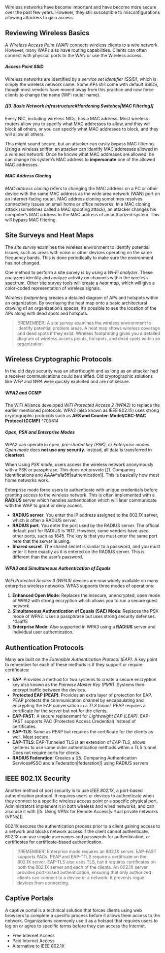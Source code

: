 Wireless networks have become important and have become more secure over the past few years. However, they still susceptible to misconfigurations allowing attackers to gain access.

## Reviewing Wireless Basics
A *Wireless Access Point (WAP)* connects wireless clients to a wire network. However, many WAPs also have routing capabilities. Clients can often connect with physical ports to the WAN or use the Wireless access. 

##### Access Point SSID
Wireless networks are identified by a *service set identifier (SSID)*, which is simply the wireless network name. Some APs still come with default SSIDS, though most vendors have moved away from this practice and now force clients to change the name (WiFi router name).

##### [[3. Basic Network Infrastructure#Hardening Switches|MAC Filtering]]
Every NIC, including wireless NICs, has a MAC address. Most wireless routers allow you to specify what MAC addresses to allow, and they will block all others, or you can specify what MAC addresses to block, and they will allow all others. 

This might sound secure, but an attacker can easily bypass MAC filtering. Using a wireless sniffer, an attacker can identify MAC addresses allowed in a wireless network. Once he knows what MAC addresses are allowed, he can change his system’s MAC address to **impersonate** one of the allowed MAC addresses.

##### MAC Address Cloning
*MAC address cloning* refers to changing the MAC address on a PC or other device with the same MAC address as the wide area network (WAN) port on an Internet-facing router. MAC address cloning sometimes resolves connectivity issues on small home or office networks. In a MAC cloning attack (sometimes called a MAC spoofing attack), an attacker changes his computer’s MAC address to the MAC address of an authorized system. This will bypass MAC filtering.

## Site Surveys and Heat Maps
The *site survey* examines the wireless environment to identify potential issues, such as areas with noise or other devices operating on the same frequency bands. This is done periodically to make sure the environment has not changed.

One method to perform a site survey is by using a *Wi-Fi analyzer*. These analyzers identify and analyze activity on channels within the wireless spectrum. Other site survey tools will create a *heat map*, which will give a color-coded representation of wireless signals. 

*Wireless footprinting* creates a detailed diagram of APs and hotspots within an organization. By overlaying the heat map onto a basic architectural drawing of an organization’s spaces, it’s possible to see the location of the APs along with dead spots and hotspots.

> [!REMEMBER]
> A site survey examines the wireless environment to identify potential problem areas. A heat map shows wireless coverage and dead spots if they exist. Wireless footprinting gives you a detailed diagram of wireless access points, hotspots, and dead spots within an organization.

## Wireless Cryptographic Protocols
In the old days security was an afterthought and as long as an attacker had a receiver communications could be sniffed. Old cryptographic solutions like *WEP* and *WPA* were quickly exploited and are not secure.

##### WPA2 and CCMP
The WiFi Alliance developed *WiFi Protected Access 2 (WPA2)* to replace the earlier mentioned protocols. WPA2 (also known as IEEE 802.11i) uses strong cryptographic protocols such as **AES and Counter-Model/CBC-MAC Protocol (CCMP)** ^700414

##### Open, PSK and Enterprise Modes
WPA2 can operate in open, *pre-shared key (PSK)*, or *Enterprise* modes. *Open mode* does **not use any security**. Instead, all data is transferred in **cleartext**.

When Using *PSK mode*, users access the wireless network anonymously with a PSK or passphrase. This does not provide [[1. Comparing Identifications and AAA#^a1a5ff|authentication]].  This is basically how most home networks work. 

Enterprise mode force users to authenticate with unique credentials before granting access to the wireless network.  This is often implemented with a **RADIUS** server which handles authentication which will later communicate with the WAP to grant or deny access. 

* **RADIUS server**. You enter the IP address assigned to the 802.1X server, which is often a RADIUS server. 
* **RADIUS port**. You enter the port used by the RADIUS server. The official default port for RADIUS is 1812. However, some vendors have used other ports, such as 1645. The key is that you must enter the same port here that the server is using. 
* **Shared secret**. The shared secret is similar to a password, and you must enter it here exactly as it is entered on the RADIUS server. This is different than the user’s password.

##### WPA3 and Simultaneous Authentication of Equals
*WiFi Protected Access 3 (WPA3)* devices are now widely available on many enterprise wireless networks. WPA3 supports three modes of operations:

1. **Enhanced Open Mode**: Replaces the insecure, unencrypted, open mode of WPA2 with strong encryption which allows you to run a secure guest network. 
2. **Simultaneous Authentication of Equals (SAE) Mode**: Replaces the PSK mode of WPA2. Uses a passphrase but uses strong security defenses. ^0aaff5
3. **Enterprise Mode**: Also supported in WPA3 using a **RADIUS** server and individual user authentication.

## Authentication Protocols
Many are built on the *Extensible Authentication Protocol (EAP)*. A key point to remember for each of these methods is if they support or require certificates:

* **EAP**: Provides a method for two systems to create a secure encryption key also known as the *Pairwise Master Key (PMK)*. Systems then encrypt traffic between the devices. 
* **Protected EAP (PEAP)**: Provides an extra layer of protection for EAP. PEAP protects the communication channel by encapsulating and encrypting the EAP conversation in a *TLS tunnel*.  PEAP requires a certificate for the server but not for the clients. 
* **EAP-FAST**: A secure replacement for *Lightweight EAP (LEAP)*. EAP-FAST supports PAC (Protected Access Credential) instead of certificates.
* **EAP-TLS**: Same as *PEAP* but requires the certificate for the clients as well. Most secure.
* **EAP-TTLS**: EAP-Tunneled TLS is an extension of *EAP-TLS*, allows systems to use some older authentication methods within a TLS tunnel. Does not require certs for clients.
* **RADIUS Federation**: Creates a [[5. Comparing Authentication Services#SSO and a Federation|federation]] using RADIUS servers

## IEEE 802.1X Security
Another method of port security is to use *IEEE 802.1X*, a port-based authentication protocol. It requires users or devices to authenticate when they connect to a specific wireless access point or a specific physical port. Administrators implement it in both wireless and wired networks, and can also use it with [[5. Using VPNs for Remote Access|virtual private networks (VPNs)]]

802.1X secures the authentication process prior to a client gaining access to a network and blocks network access if the client cannot authenticate. 802.1X can use simple usernames and passwords for authentication, or certificates for certificate-based authentication.

> [!REMEMBER]
> Enterprise mode requires an 802.1X server. EAP-FAST supports PACs. PEAP and EAP-TTLS require a certificate on the 802.1X server. EAP-TLS also uses TLS, but it requires certificates on both the 802.1X server and each of the clients. An 802.1X server provides port-based authentication, ensuring that only authorized clients can connect to a device or a network. It prevents rogue devices from connecting.

## Captive Portals
A captive portal is a technical solution that forces clients using web browsers to complete a specific process before it allows them access to the network. Organizations commonly use it as a hotspot that requires users to log on or agree to specific terms before they can access the Internet.

* Free Internet Access
* Paid Internet Access
* Alternative to IEEE 802.1X